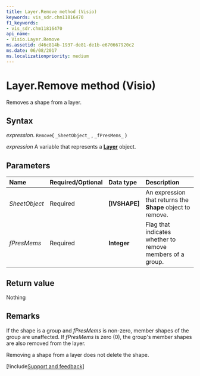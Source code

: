```yaml
---
title: Layer.Remove method (Visio)
keywords: vis_sdr.chm11816470
f1_keywords:
- vis_sdr.chm11816470
api_name:
- Visio.Layer.Remove
ms.assetid: d46c814b-1937-de81-de1b-e670667920c2
ms.date: 06/08/2017
ms.localizationpriority: medium
---
```



# Layer.Remove method (Visio)

Removes a shape from a layer.


## Syntax

_expression_. `Remove`( `_SheetObject_` , `_fPresMems_` )

_expression_ A variable that represents a **[Layer](Visio.Layer.md)** object.


## Parameters



|Name|Required/Optional|Data type|Description|
|:-----|:-----|:-----|:-----|
| _SheetObject_|Required| **[IVSHAPE]**|An expression that returns the **Shape** object to remove.|
| _fPresMems_|Required| **Integer**|Flag that indicates whether to remove members of a group.|

## Return value

Nothing


## Remarks

If the shape is a group and  _fPresMems_ is non-zero, member shapes of the group are unaffected. If _fPresMems_ is zero (0), the group's member shapes are also removed from the layer.

Removing a shape from a layer does not delete the shape.

[!include[Support and feedback](~/includes/feedback-boilerplate.md)]